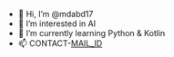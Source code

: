 - 👋 Hi, I’m @mdabd17
- 👀 I’m interested in AI
- 🌱 I’m currently learning Python & Kotlin
- 📫 CONTACT-[MAIL_ID](mailto:iamtheabu20@gmail.com)

<!---
mdabd17/mdabd17 is a ✨ special ✨ repository because its `README.md` (this file) appears on your GitHub profile.
You can click the Preview link to take a look at your changes.
--->
